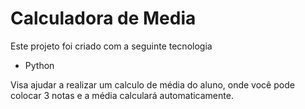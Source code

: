 # Calculadora de Media
Este projeto foi criado com a seguinte tecnologia
* Python


Visa ajudar a realizar um calculo de média do aluno, onde você pode colocar 3 notas e a média calculará automaticamente.
